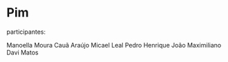 # Pim
participantes:

Manoella Moura 
Cauã Araújo
Micael Leal
Pedro Henrique
João Maximiliano
Davi Matos

